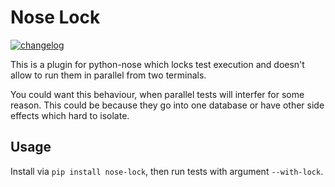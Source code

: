 Nose Lock
=========

[![changelog](http://allmychanges.com/p/python/nose-lock/badge/)](http://allmychanges.com/p/python/nose-lock/?utm_source=badge)

This is a plugin for python-nose which locks test execution
and doesn't allow to run them in parallel from two terminals. 

You could want this behaviour, when parallel tests will
interfer for some reason. This could be because they
go into one database or have other side effects which
hard to isolate.

Usage
-----

Install via `pip install nose-lock`, then run tests
with argument `--with-lock`.
